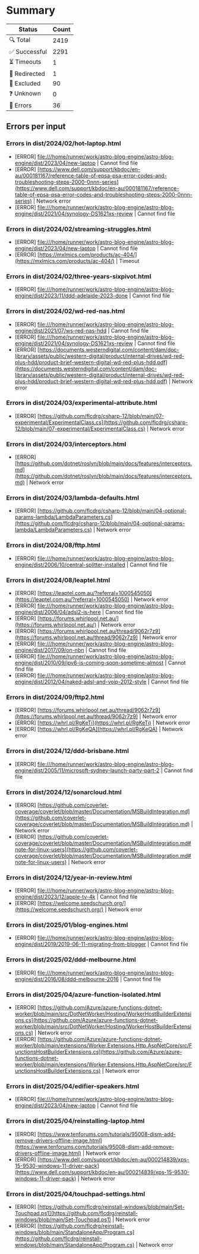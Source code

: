 # Summary

| Status        | Count |
|---------------|-------|
| 🔍 Total      | 2419  |
| ✅ Successful | 2291  |
| ⏳ Timeouts   | 1  |
| 🔀 Redirected | 1  |
| 👻 Excluded   | 90  |
| ❓ Unknown    | 0  |
| 🚫 Errors     | 36  |

## Errors per input
### Errors in dist/2024/02/hot-laptop.html

* [ERROR] [file:///home/runner/work/astro-blog-engine/astro-blog-engine/dist/2023/04/new-laptop](file:///home/runner/work/astro-blog-engine/astro-blog-engine/dist/2023/04/new-laptop) | Cannot find file
* [ERROR] [https://www.dell.com/support/kbdoc/en-au/000181167/reference-table-of-epsa-psa-error-codes-and-troubleshooting-steps-2000-0nnn-series](https://www.dell.com/support/kbdoc/en-au/000181167/reference-table-of-epsa-psa-error-codes-and-troubleshooting-steps-2000-0nnn-series) | Network error
* [ERROR] [file:///home/runner/work/astro-blog-engine/astro-blog-engine/dist/2021/04/synology-DS1621xs-review](file:///home/runner/work/astro-blog-engine/astro-blog-engine/dist/2021/04/synology-DS1621xs-review) | Cannot find file

### Errors in dist/2024/02/streaming-struggles.html

* [ERROR] [file:///home/runner/work/astro-blog-engine/astro-blog-engine/dist/2023/04/new-laptop](file:///home/runner/work/astro-blog-engine/astro-blog-engine/dist/2023/04/new-laptop) | Cannot find file
* [ERROR] [https://mxlmics.com/products/ac-404/](https://mxlmics.com/products/ac-404/) | Timeout

### Errors in dist/2024/02/three-years-sixpivot.html

* [ERROR] [file:///home/runner/work/astro-blog-engine/astro-blog-engine/dist/2023/11/ddd-adelaide-2023-done](file:///home/runner/work/astro-blog-engine/astro-blog-engine/dist/2023/11/ddd-adelaide-2023-done) | Cannot find file

### Errors in dist/2024/02/wd-red-nas.html

* [ERROR] [file:///home/runner/work/astro-blog-engine/astro-blog-engine/dist/2021/07/ws-red-nas-hdd](file:///home/runner/work/astro-blog-engine/astro-blog-engine/dist/2021/07/ws-red-nas-hdd) | Cannot find file
* [ERROR] [file:///home/runner/work/astro-blog-engine/astro-blog-engine/dist/2021/04/synology-DS1621xs-review](file:///home/runner/work/astro-blog-engine/astro-blog-engine/dist/2021/04/synology-DS1621xs-review) | Cannot find file
* [ERROR] [https://documents.westerndigital.com/content/dam/doc-library/assets/public/western-digital/product/internal-drives/wd-red-plus-hdd/product-brief-western-digital-wd-red-plus-hdd.pdf](https://documents.westerndigital.com/content/dam/doc-library/assets/public/western-digital/product/internal-drives/wd-red-plus-hdd/product-brief-western-digital-wd-red-plus-hdd.pdf) | Network error

### Errors in dist/2024/03/experimental-attribute.html

* [ERROR] [https://github.com/flcdrg/csharp-12/blob/main/07-experimental/ExperimentalClass.cs](https://github.com/flcdrg/csharp-12/blob/main/07-experimental/ExperimentalClass.cs) | Network error

### Errors in dist/2024/03/interceptors.html

* [ERROR] [https://github.com/dotnet/roslyn/blob/main/docs/features/interceptors.md](https://github.com/dotnet/roslyn/blob/main/docs/features/interceptors.md) | Network error

### Errors in dist/2024/03/lambda-defaults.html

* [ERROR] [https://github.com/flcdrg/csharp-12/blob/main/04-optional-params-lambda/LambdaParameters.cs](https://github.com/flcdrg/csharp-12/blob/main/04-optional-params-lambda/LambdaParameters.cs) | Network error

### Errors in dist/2024/08/fttp.html

* [ERROR] [file:///home/runner/work/astro-blog-engine/astro-blog-engine/dist/2006/10/central-splitter-installed](file:///home/runner/work/astro-blog-engine/astro-blog-engine/dist/2006/10/central-splitter-installed) | Cannot find file

### Errors in dist/2024/08/leaptel.html

* [ERROR] [https://leaptel.com.au/?referral=1000545050](https://leaptel.com.au/?referral=1000545050) | Network error
* [ERROR] [file:///home/runner/work/astro-blog-engine/astro-blog-engine/dist/2006/04/adsl2-is-here](file:///home/runner/work/astro-blog-engine/astro-blog-engine/dist/2006/04/adsl2-is-here) | Cannot find file
* [ERROR] [https://forums.whirlpool.net.au/](https://forums.whirlpool.net.au/) | Network error
* [ERROR] [https://forums.whirlpool.net.au/thread/9062r7z9](https://forums.whirlpool.net.au/thread/9062r7z9) | Network error
* [ERROR] [file:///home/runner/work/astro-blog-engine/astro-blog-engine/dist/2017/09/on-nbn](file:///home/runner/work/astro-blog-engine/astro-blog-engine/dist/2017/09/on-nbn) | Cannot find file
* [ERROR] [file:///home/runner/work/astro-blog-engine/astro-blog-engine/dist/2010/09/ipv6-is-coming-soon-sometime-almost](file:///home/runner/work/astro-blog-engine/astro-blog-engine/dist/2010/09/ipv6-is-coming-soon-sometime-almost) | Cannot find file
* [ERROR] [file:///home/runner/work/astro-blog-engine/astro-blog-engine/dist/2012/04/naked-adsl-and-voip-2012-style](file:///home/runner/work/astro-blog-engine/astro-blog-engine/dist/2012/04/naked-adsl-and-voip-2012-style) | Cannot find file

### Errors in dist/2024/09/fttp2.html

* [ERROR] [https://forums.whirlpool.net.au/thread/9062r7z9](https://forums.whirlpool.net.au/thread/9062r7z9) | Network error
* [ERROR] [https://whrl.pl/RgKeTi](https://whrl.pl/RgKeTi) | Network error
* [ERROR] [https://whrl.pl/RgKeQA](https://whrl.pl/RgKeQA) | Network error

### Errors in dist/2024/12/ddd-brisbane.html

* [ERROR] [file:///home/runner/work/astro-blog-engine/astro-blog-engine/dist/2005/11/microsoft-sydney-launch-party-part-2](file:///home/runner/work/astro-blog-engine/astro-blog-engine/dist/2005/11/microsoft-sydney-launch-party-part-2) | Cannot find file

### Errors in dist/2024/12/sonarcloud.html

* [ERROR] [https://github.com/coverlet-coverage/coverlet/blob/master/Documentation/MSBuildIntegration.md](https://github.com/coverlet-coverage/coverlet/blob/master/Documentation/MSBuildIntegration.md) | Network error
* [ERROR] [https://github.com/coverlet-coverage/coverlet/blob/master/Documentation/MSBuildIntegration.md#note-for-linux-users](https://github.com/coverlet-coverage/coverlet/blob/master/Documentation/MSBuildIntegration.md#note-for-linux-users) | Network error

### Errors in dist/2024/12/year-in-review.html

* [ERROR] [file:///home/runner/work/astro-blog-engine/astro-blog-engine/dist/2023/12/apple-tv-4k](file:///home/runner/work/astro-blog-engine/astro-blog-engine/dist/2023/12/apple-tv-4k) | Cannot find file
* [ERROR] [https://welcome.seedschurch.org/](https://welcome.seedschurch.org/) | Network error

### Errors in dist/2025/01/blog-engines.html

* [ERROR] [file:///home/runner/work/astro-blog-engine/astro-blog-engine/dist/2019/2019-06-11-migrating-from-blogger](file:///home/runner/work/astro-blog-engine/astro-blog-engine/dist/2019/2019-06-11-migrating-from-blogger) | Cannot find file

### Errors in dist/2025/02/ddd-melbourne.html

* [ERROR] [file:///home/runner/work/astro-blog-engine/astro-blog-engine/dist/2016/08/ddd-melbourne-2016](file:///home/runner/work/astro-blog-engine/astro-blog-engine/dist/2016/08/ddd-melbourne-2016) | Cannot find file

### Errors in dist/2025/04/azure-function-isolated.html

* [ERROR] [https://github.com/Azure/azure-functions-dotnet-worker/blob/main/src/DotNetWorker/Hosting/WorkerHostBuilderExtensions.cs](https://github.com/Azure/azure-functions-dotnet-worker/blob/main/src/DotNetWorker/Hosting/WorkerHostBuilderExtensions.cs) | Network error
* [ERROR] [https://github.com/Azure/azure-functions-dotnet-worker/blob/main/extensions/Worker.Extensions.Http.AspNetCore/src/FunctionsHostBuilderExtensions.cs](https://github.com/Azure/azure-functions-dotnet-worker/blob/main/extensions/Worker.Extensions.Http.AspNetCore/src/FunctionsHostBuilderExtensions.cs) | Network error

### Errors in dist/2025/04/edifier-speakers.html

* [ERROR] [file:///home/runner/work/astro-blog-engine/astro-blog-engine/dist/2023/04/new-laptop](file:///home/runner/work/astro-blog-engine/astro-blog-engine/dist/2023/04/new-laptop) | Cannot find file

### Errors in dist/2025/04/reinstalling-laptop.html

* [ERROR] [https://www.tenforums.com/tutorials/95008-dism-add-remove-drivers-offline-image.html](https://www.tenforums.com/tutorials/95008-dism-add-remove-drivers-offline-image.html) | Network error
* [ERROR] [https://www.dell.com/support/kbdoc/en-au/000214839/xps-15-9530-windows-11-driver-pack](https://www.dell.com/support/kbdoc/en-au/000214839/xps-15-9530-windows-11-driver-pack) | Network error

### Errors in dist/2025/04/touchpad-settings.html

* [ERROR] [https://github.com/flcdrg/reinstall-windows/blob/main/Set-Touchpad.ps1](https://github.com/flcdrg/reinstall-windows/blob/main/Set-Touchpad.ps1) | Network error
* [ERROR] [https://github.com/flcdrg/reinstall-windows/blob/main/StandaloneApp/Program.cs](https://github.com/flcdrg/reinstall-windows/blob/main/StandaloneApp/Program.cs) | Network error
